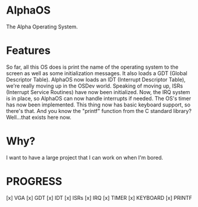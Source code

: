 # AlphaOS #
The Alpha Operating System.

# Features #
So far, all this OS does is print the name of the operating system to the screen as well as some initialization messages. It also loads a GDT (Global Descriptor Table). AlphaOS now loads an IDT (Interrupt Descriptor Table), we're really moving up in the OSDev world. Speaking of moving up, ISRs (Interrupt Service Routines) have now been initialized. Now, the IRQ system is in place, so AlphaOS can now handle interrupts if needed. The OS's timer has now been implemented. This thing now has basic keyboard support, so there's that. And you know the "printf" function from the C standard library? Well...that exists here now.

# Why? #
I want to have a large project that I can work on when I'm bored.

# PROGRESS #
[x] VGA
[x] GDT
[x] IDT
[x] ISRs
[x] IRQ
[x] TIMER
[x] KEYBOARD
[x] PRINTF
